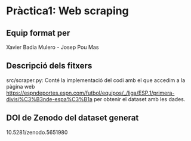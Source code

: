 # Pràctica1: Web scraping

## Equip format per
Xavier Badia Mulero - Josep Pou Mas

## Descripció dels fitxers
src/scraper.py: Conté la implementació del codi amb el que accedim a la pàgina web https://espndeportes.espn.com/futbol/equipos/_/liga/ESP.1/primera-divisi%C3%B3nde-espa%C3%B1a per obtenir el dataset amb les dades.

## DOI de Zenodo del dataset generat
10.5281/zenodo.5651980
